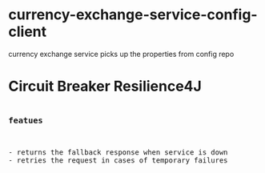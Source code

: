 # currency-exchange-service-config-client
currency exchange service picks up the properties from config repo
# Circuit Breaker Resilience4J
<pre><h3>featues</h3>
<p>- returns the fallback response when service is down
- retries the request in cases of temporary failures</p>
</pre>
